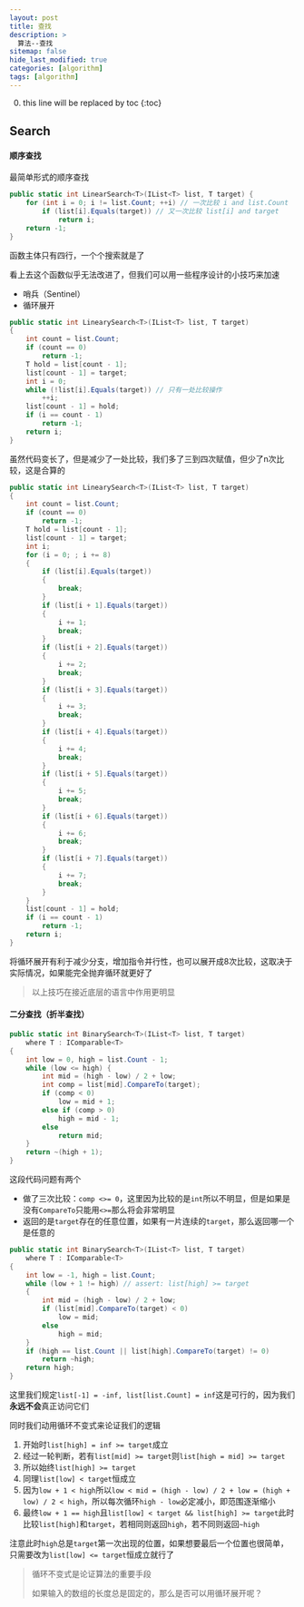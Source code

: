 ```yaml
---
layout: post
title: 查找
description: >
  算法--查找
sitemap: false
hide_last_modified: true
categories: [algorithm]
tags: [algorithm]
---
```


0. this line will be replaced by toc
{:toc}

## Search

#### 顺序查找

最简单形式的顺序查找

```csharp
public static int LinearSearch<T>(IList<T> list, T target) {
    for (int i = 0; i != list.Count; ++i) // 一次比较 i and list.Count
        if (list[i].Equals(target)) // 又一次比较 list[i] and target
            return i;
    return -1;
}
```

函数主体只有四行，一个个搜索就是了

看上去这个函数似乎无法改进了，但我们可以用一些程序设计的小技巧来加速

- 哨兵（Sentinel）
- 循环展开

```csharp
public static int LinearySearch<T>(IList<T> list, T target)
{
    int count = list.Count;
    if (count == 0)
        return -1;
    T hold = list[count - 1];
    list[count - 1] = target;
    int i = 0;
    while (!list[i].Equals(target)) // 只有一处比较操作
        ++i;
    list[count - 1] = hold;
    if (i == count - 1)
        return -1;
    return i;
}
```

虽然代码变长了，但是减少了一处比较，我们多了三到四次赋值，但少了n次比较，这是合算的

```csharp
public static int LinearySearch<T>(IList<T> list, T target)
{
    int count = list.Count;
    if (count == 0)
        return -1;
    T hold = list[count - 1];
    list[count - 1] = target;
    int i;
    for (i = 0; ; i += 8)
    {
        if (list[i].Equals(target))
        {
            break;
        }
        if (list[i + 1].Equals(target))
        {
            i += 1;
            break;
        }
        if (list[i + 2].Equals(target))
        {
            i += 2;
            break;
        }
        if (list[i + 3].Equals(target))
        {
            i += 3;
            break;
        }
        if (list[i + 4].Equals(target))
        {
            i += 4;
            break;
        }
        if (list[i + 5].Equals(target))
        {
            i += 5;
            break;
        }
        if (list[i + 6].Equals(target))
        {
            i += 6;
            break;
        }
        if (list[i + 7].Equals(target))
        {
            i += 7;
            break;
        }
    }
    list[count - 1] = hold;
    if (i == count - 1)
        return -1;
    return i;
}
```

将循环展开有利于减少分支，增加指令并行性，也可以展开成8次比较，这取决于实际情况，如果能完全抛弃循环就更好了

> 以上技巧在接近底层的语言中作用更明显

#### 二分查找（折半查找）

```csharp
public static int BinarySearch<T>(IList<T> list, T target)
    where T : IComparable<T>
{
    int low = 0, high = list.Count - 1;
    while (low <= high) {
        int mid = (high - low) / 2 + low;
        int comp = list[mid].CompareTo(target);
        if (comp < 0)
            low = mid + 1;
        else if (comp > 0)
            high = mid - 1;
        else
            return mid;
    }
    return ~(high + 1);
}
```

这段代码问题有两个

- 做了三次比较：`comp <>= 0`，这里因为比较的是`int`所以不明显，但是如果是没有`CompareTo`只能用`<>=`那么将会非常明显
- 返回的是`target`存在的任意位置，如果有一片连续的`target`，那么返回哪一个是任意的

```cs
public static int BinarySearch<T>(IList<T> list, T target)
    where T : IComparable<T>
{
    int low = -1, high = list.Count;
    while (low + 1 != high) // assert: list[high] >= target
    {
        int mid = (high - low) / 2 + low;
        if (list[mid].CompareTo(target) < 0)
            low = mid;
        else
            high = mid;
    }
    if (high == list.Count || list[high].CompareTo(target) != 0)
        return ~high;
    return high;
}
```

这里我们规定`list[-1] = -inf, list[list.Count] = inf`这是可行的，因为我们**永远不会**真正访问它们

同时我们动用循环不变式来论证我们的逻辑

1. 开始时`list[high] = inf >= target`成立
2. 经过一轮判断，若有`list[mid] >= target`则`list[high = mid] >= target`
3. 所以始终`list[high] >= target`
4. 同理`list[low] < target`恒成立
5. 因为`low + 1 < high`所以`low < mid = (high - low) / 2 + low = (high + low) / 2 < high`，所以每次循环`high - low`必定减小，即范围逐渐缩小
6. 最终`low + 1 == high`且`list[low] < target && list[high] >= target`此时比较`list[high]`和`target`，若相同则返回`high`，若不同则返回`~high`

注意此时`high`总是`target`第一次出现的位置，如果想要最后一个位置也很简单，只需要改为`list[low] <= target`恒成立就行了

> 循环不变式是论证算法的重要手段
>
> 如果输入的数组的长度总是固定的，那么是否可以用循环展开呢？

